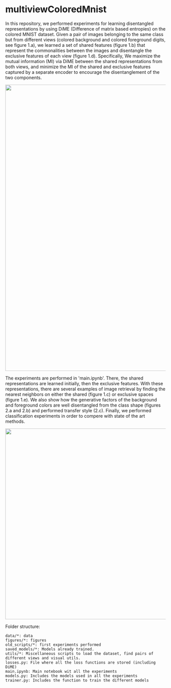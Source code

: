 # multiviewColoredMnist
In this repository, we performed experiments for learning disentangled representations by using DiME (Difference of matrix based entropies)
on the colored MNIST dataset. 
Given a pair of images belonging to the same class but from different views (colored background and colored foreground digits, 
see figure 1.a), we learned a set of shared features (figure 1.b) that represent the commonalities between 
the images and disentangle the exclusive features of each view (figure 1.d). Specifically, We maximize the mutual information (MI) via DiME between the shared representations from both views,
and minimize the MI of the shared and exclusive features captured by a separate encoder to encourage the disentanglement of the two components.
<p align="center">
  <img align="center" src="https://user-images.githubusercontent.com/84861891/197013668-791a1c13-71c5-4663-b17b-96ef552d4d66.png" width="900">
</p>

The experiments are performed in 'main.ipynb'. There, the shared representations are learned initially, then the exclusive features. With these representations, there are several examples of image retrieval by finding the nearest neighbors on either the shared (figure 1.c) or exclusive spaces (figure 1.e). We also show how the generative factors of the background and foreground colors are well disentangled from the class shape (figures 2.a and 2.b) and performed transfer style (2.c). Finally, we performed classification experiments in order to compere with state of the art methods.

<p align="center">
  <img align="center" src="https://user-images.githubusercontent.com/84861891/197015277-699af4c3-4745-4165-be07-74ef287f1d63.png" width="600">
</p>

Folder structure: 

```
data/*: data
figures/*: figures
old_scripts/*: first experiments performed
saved_models/*: Models already trained.
utils/*: Miscellaneous scripts to load the dataset, find pairs of different views and visual utils.
losses.py: File where all the loss functions are stored (including DiME)
main.ipynb: Main notebook wit all the experiments
models.py: Includes the models used in all the experiments
trainer.py: Includes the function to train the different models
```


